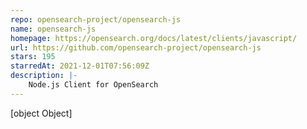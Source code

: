 ```yaml
---
repo: opensearch-project/opensearch-js
name: opensearch-js
homepage: https://opensearch.org/docs/latest/clients/javascript/
url: https://github.com/opensearch-project/opensearch-js
stars: 195
starredAt: 2021-12-01T07:56:09Z
description: |-
    Node.js Client for OpenSearch
---
```


[object Object]
